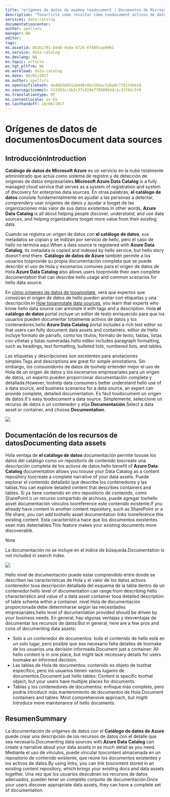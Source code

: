 ```yaml
---
title: "orígenes de datos de aaaHow toodocument | Documentos de Microsoft"
description: "Tooarticle cómo resaltar cómo toodocument activos de datos en el catálogo de datos."
services: data-catalog
documentationcenter: 
author: spelluru
manager: NA
editor: 
tags: 
ms.assetid: 053b1701-b848-4ada-b726-6f485caa9961
ms.service: data-catalog
ms.devlang: NA
ms.topic: article
ms.tgt_pltfrm: NA
ms.workload: data-catalog
ms.date: 08/03/2017
ms.author: spelluru
ms.openlocfilehash: 4e46838d91ab4d0c0bc569ac526a0c729134bb10
ms.sourcegitcommit: 523283cc1b3c37c428e77850964dc1c33742c5f0
ms.translationtype: MT
ms.contentlocale: es-ES
ms.lasthandoff: 10/06/2017
---
```

# <a name="document-data-sources"></a><span data-ttu-id="d2265-103">Orígenes de datos de documentos</span><span class="sxs-lookup"><span data-stu-id="d2265-103">Document data sources</span></span>
## <a name="introduction"></a><span data-ttu-id="d2265-104">Introducción</span><span class="sxs-lookup"><span data-stu-id="d2265-104">Introduction</span></span>
<span data-ttu-id="d2265-105">**Catálogo de datos de Microsoft Azure** es un servicio en la nube totalmente administrado que actúa como sistema de registro y de detección de orígenes de datos empresariales.</span><span class="sxs-lookup"><span data-stu-id="d2265-105">**Microsoft Azure Data Catalog** is a fully managed cloud service that serves as a system of registration and system of discovery for enterprise data sources.</span></span> <span data-ttu-id="d2265-106">En otras palabras, **el catálogo de datos** consiste fundamentalmente en ayudar a las personas a detectar, *comprender*y usar orígenes de datos y ayudar a tooget de las organizaciones más valor de sus datos existentes.</span><span class="sxs-lookup"><span data-stu-id="d2265-106">In other words, **Azure Data Catalog** is all about helping people discover, *understand*, and use data sources, and helping organizations tooget more value from their existing data.</span></span>

<span data-ttu-id="d2265-107">Cuando se registra un origen de datos con **el catálogo de datos**, sus metadatos se copian y se indizan por servicio de hello, pero el caso de hello no termina aquí.</span><span class="sxs-lookup"><span data-stu-id="d2265-107">When a data source is registered with **Azure Data Catalog**, its metadata is copied and indexed by hello service, but hello story doesn’t end there.</span></span> <span data-ttu-id="d2265-108">**Catálogo de datos de Azure** también permite a los usuarios tooprovide su propia documentación completa que se puede describir el uso de Hola y escenarios comunes para el origen de datos de Hola.</span><span class="sxs-lookup"><span data-stu-id="d2265-108">**Azure Data Catalog** also allows users tooprovide their own complete documentation that can describe hello usage and common scenarios for hello data source.</span></span>

<span data-ttu-id="d2265-109">En [cómo orígenes de datos de tooannotate](data-catalog-how-to-annotate.md), verá que expertos que conozcan el origen de datos de hello pueden anotar con etiquetas y una descripción.</span><span class="sxs-lookup"><span data-stu-id="d2265-109">In [How tooannotate data sources](data-catalog-how-to-annotate.md), you learn that experts who know hello data source can annotate it with tags and a description.</span></span> <span data-ttu-id="d2265-110">Hola **el catálogo de datos** portal incluye un editor de texto enriquecido para que los usuarios pueden documentar totalmente activos de datos y los contenedores.</span><span class="sxs-lookup"><span data-stu-id="d2265-110">hello **Azure Data Catalog** portal includes a rich text editor so that users can fully document data assets and containers.</span></span> <span data-ttu-id="d2265-111">editor de Hello incluye formato de párrafo, como los títulos, formato de texto, tablas, listas con viñetas y listas numeradas.</span><span class="sxs-lookup"><span data-stu-id="d2265-111">hello editor includes paragraph formatting, such as headings, text formatting, bulleted lists, numbered lists, and tables.</span></span>

<span data-ttu-id="d2265-112">Las etiquetas y descripciones son excelentes para anotaciones simples.</span><span class="sxs-lookup"><span data-stu-id="d2265-112">Tags and descriptions are great for simple annotations.</span></span> <span data-ttu-id="d2265-113">Sin embargo, los consumidores de datos de toohelp entender mejor el uso de Hola de un origen de datos y los escenarios empresariales para un origen de datos, un experto pueden proporcionar documentación completa y detallada.</span><span class="sxs-lookup"><span data-stu-id="d2265-113">However, toohelp data consumers better understand hello use of a data source, and business scenarios for a data source, an expert can provide complete, detailed documentation.</span></span> <span data-ttu-id="d2265-114">Es fácil toodocument un origen de datos.</span><span class="sxs-lookup"><span data-stu-id="d2265-114">It's easy toodocument a data source.</span></span> <span data-ttu-id="d2265-115">Simplemente, seleccione un recurso de datos o un contenedor y elija **Documentación**.</span><span class="sxs-lookup"><span data-stu-id="d2265-115">Select a data asset or container, and choose **Documentation**.</span></span>

![](media/data-catalog-documentation/data-catalog-documentation.png)

## <a name="documenting-data-assets"></a><span data-ttu-id="d2265-116">Documentación de los recursos de datos</span><span class="sxs-lookup"><span data-stu-id="d2265-116">Documenting data assets</span></span>
<span data-ttu-id="d2265-117">Hola ventaja de **el catálogo de datos** documentación permite toouse los datos del catálogo como un repositorio de contenido toocreate una descripción completa de los activos de datos.</span><span class="sxs-lookup"><span data-stu-id="d2265-117">hello benefit of **Azure Data Catalog** documentation allows you toouse your Data Catalog as a content repository toocreate a complete narrative of your data assets.</span></span> <span data-ttu-id="d2265-118">Puede explorar el contenido detallado que describe los contenedores y las tablas.</span><span class="sxs-lookup"><span data-stu-id="d2265-118">You can explore detailed content that describes containers and tables.</span></span> <span data-ttu-id="d2265-119">Si ya tiene contenido en otro repositorio de contenido, como SharePoint o un recurso compartido de archivos, puede agregar toohello asset documentación vínculos tooreference este contenido existente.</span><span class="sxs-lookup"><span data-stu-id="d2265-119">If you already have content in another content repository, such as SharePoint or a file share, you can add toohello asset documentation links tooreference this existing content.</span></span> <span data-ttu-id="d2265-120">Esta característica hace que los documentos existentes sean más detectables.</span><span class="sxs-lookup"><span data-stu-id="d2265-120">This feature makes your existing documents more discoverable.</span></span>

> [!NOTE]
> <span data-ttu-id="d2265-121">La documentación no se incluye en el índice de búsqueda.</span><span class="sxs-lookup"><span data-stu-id="d2265-121">Documentation is not included in search index.</span></span>
>
>

![](media/data-catalog-documentation/data-catalog-documentation2.png)

<span data-ttu-id="d2265-122">Hello nivel de documentación puede estar comprendido entre donde se describen las características de Hola y el valor de los datos activos contenedor tooa descripción detallada del esquema de la tabla dentro de un contenedor.</span><span class="sxs-lookup"><span data-stu-id="d2265-122">hello level of documentation can range from describing hello characteristics and value of a data asset container tooa detailed description of table schema within a container.</span></span> <span data-ttu-id="d2265-123">nivel Hola de documentación proporcionada debe determinarse según las necesidades empresariales.</span><span class="sxs-lookup"><span data-stu-id="d2265-123">hello level of documentation provided should be driven by your business needs.</span></span> <span data-ttu-id="d2265-124">En general, hay algunas ventajas y desventajas de documentar los recursos de datos:</span><span class="sxs-lookup"><span data-stu-id="d2265-124">But in general, here are a few pros and cons of documenting data assets:</span></span>

* <span data-ttu-id="d2265-125">Solo a un contenedor de documentos: todo el contenido de hello está en un solo lugar, pero posible que sea necesario falta detalles de toomake de los usuarios una decisión informada.</span><span class="sxs-lookup"><span data-stu-id="d2265-125">Document just a container: All hello content is in one place, but might lack necessary details for users toomake an informed decision.</span></span>
* <span data-ttu-id="d2265-126">Las tablas de Hola de documentos: contenido es objeto de toothat específico, pero los usuarios tienen varios lugares de documentos.</span><span class="sxs-lookup"><span data-stu-id="d2265-126">Document just hello tables: Content is specific toothat object, but your users have multiple places for documents.</span></span>
* <span data-ttu-id="d2265-127">Tablas y los contenedores de documentos: enfoque más completo, pero podría introducir más mantenimiento de documentos de Hola.</span><span class="sxs-lookup"><span data-stu-id="d2265-127">Document containers and tables: Most comprehensive approach, but might introduce more maintenance of hello documents.</span></span>

## <a name="summary"></a><span data-ttu-id="d2265-128">Resumen</span><span class="sxs-lookup"><span data-stu-id="d2265-128">Summary</span></span>
<span data-ttu-id="d2265-129">La documentación de orígenes de datos con el **Catálogo de datos de Azure** puede crear una descripción de los recursos de datos con el detalle que sea necesario.</span><span class="sxs-lookup"><span data-stu-id="d2265-129">Documenting data sources with **Azure Data Catalog** can create a narrative about your data assets in as much detail as you need.</span></span>  <span data-ttu-id="d2265-130">Mediante el uso de vínculos, puede vincular toocontent almacenada en un repositorio de contenido existente, que reúne los documentos existentes y los activos de datos.</span><span class="sxs-lookup"><span data-stu-id="d2265-130">By using links, you can link toocontent stored in an existing content repository, which brings your existing docs and data assets together.</span></span> <span data-ttu-id="d2265-131">Una vez que los usuarios descubran los recursos de datos adecuados, pueden tener un completo conjunto de documentación.</span><span class="sxs-lookup"><span data-stu-id="d2265-131">Once your users discover appropriate data assets, they can have a complete set of documentation.</span></span>
